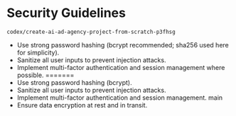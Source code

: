 # Security Guidelines

    codex/create-ai-ad-agency-project-from-scratch-p3fhsg
- Use strong password hashing (bcrypt recommended; sha256 used here for simplicity).
- Sanitize all user inputs to prevent injection attacks.
- Implement multi-factor authentication and session management where possible.
=======
- Use strong password hashing (bcrypt).
- Sanitize all user inputs to prevent injection attacks.
- Implement multi-factor authentication and session management.
    main
- Ensure data encryption at rest and in transit.
